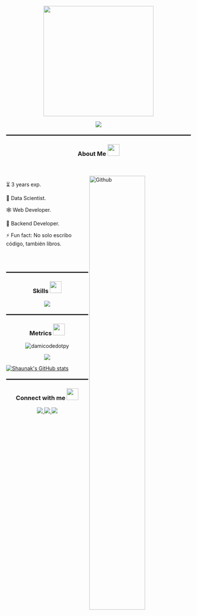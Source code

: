 <!--GIF-->
<div>
  <p align="center">
    <img src="https://media4.giphy.com/media/v1.Y2lkPTc5MGI3NjExcmZwYXJ4OHF3NW9lcmZic3h3eTJwM3Y5NnhqNTVsdjI3MHBiOHBvYiZlcD12MV9pbnRlcm5hbF9naWZfYnlfaWQmY3Q9Zw/MD0svLSDeudszrNrp0/giphy.gif" width="300px">
  </p>
</div>
<!--PHRASE-->
<p align="center">
		<img src="https://readme-typing-svg.herokuapp.com?lines=Hi!+I'm+Damian+Lazos;And...;If+you+only+do+what+you+can+do;you+will+never+be+more+than;who+you+are+now.&center=true&width=380&height=45">
</p>
<!--BREAKER-->
<hr style="border: 1px solid #333; margin: 20px 0;">
<!--ABOUT ME-->
<div>
  <h3 align="center">
    About Me
    <img src = "https://media2.giphy.com/media/QssGEmpkyEOhBCb7e1/giphy.gif?cid=ecf05e47a0n3gi1bfqntqmob8g9aid1oyj2wr3ds3mg700bl&rid=giphy.gif" width = 32px>
  </h3>
  
  <br>
  <br>
  
  <img width="55%" align="right" alt="Github" src="https://raw.githubusercontent.com/onimur/.github/master/.resources/git-header.svg" />
  <p>⏳ 3 years exp.</p>
  <p>🧪 Data Scientist.</p>
  <p>🕸️ Web Developer.</p>
  <p>🧱 Backend Developer.</p>
  <p>⚡ Fun fact: No solo escribo código, también libros.</p>
  
  <br>
  <br>  
</div>
<!--BREAKER-->
<hr style="border: 1px solid #333; margin: 20px 0;">
<!--SKILLS-->
<div>
    <h3 align="center">
      Skills
      <img src = "https://media2.giphy.com/media/QssGEmpkyEOhBCb7e1/giphy.gif?cid=ecf05e47a0n3gi1bfqntqmob8g9aid1oyj2wr3ds3mg700bl&rid=giphy.gif" width = 32px>
    </h3>
    <p align="center">
      <a href="https://skillicons.dev">
        <img src="https://skillicons.dev/icons?i=python,javascript,html,css,flask,nodejs,postgresql,mysql,mongodb,docker,anaconda,git,github&perline=14" />
      </a>
    </p>
</div>
<!--BREAKER-->
<hr style="border: 1px solid #333; margin: 20px 0;">
<!--METRICS-->
<div>
	<h3 align="center">
      Metrics
      <img src = "https://media2.giphy.com/media/QssGEmpkyEOhBCb7e1/giphy.gif?cid=ecf05e47a0n3gi1bfqntqmob8g9aid1oyj2wr3ds3mg700bl&rid=giphy.gif" width = 32px>
    </h3>
	<p align="center"> 
		<img src="https://komarev.com/ghpvc/?username=damicodedotpy&label=Profile%20views&color=0e75b6&style=flat" alt="damicodedotpy" /> 
	</p>
  <p align="center">
  <img src= "https://www.codewars.com/users/damicodedotpy/badges/large"/>
  </p>
</div>
<p align="center">
	
[![Shaunak's GitHub stats](https://github-readme-stats.vercel.app/api?username=damicodedotpy&count_private=true&show_icons=true&theme=dark)](https://github.com/damicodedotpy/github-readme-stats)
</p>
<!--BREAKER-->
<hr style="border: 1px solid #333; margin: 20px 0;">
<!--CONNECT WITH ME-->
<div id="user-content-toc">
	<h3 align="center">
		Connect with me 
		<img src = "https://media2.giphy.com/media/QssGEmpkyEOhBCb7e1/giphy.gif?cid=ecf05e47a0n3gi1bfqntqmob8g9aid1oyj2wr3ds3mg700bl&rid=giphy.gif" width = 32px> 
	</h3>
</div>

<p align="center">
  <a href="https://www.linkedin.com/in/damian-lazos-0a0266308/">
    <img src="https://skillicons.dev/icons?i=linkedin"/>
  </a>

 <a href="https://www.instagram.com/demianvlack/">
    <img src="https://skillicons.dev/icons?i=instagram"/>
  </a>

 <a href="mailto:damicode.py@gmail.com">
    <img src="https://skillicons.dev/icons?i=gmail"/>
  </a>
</p>

